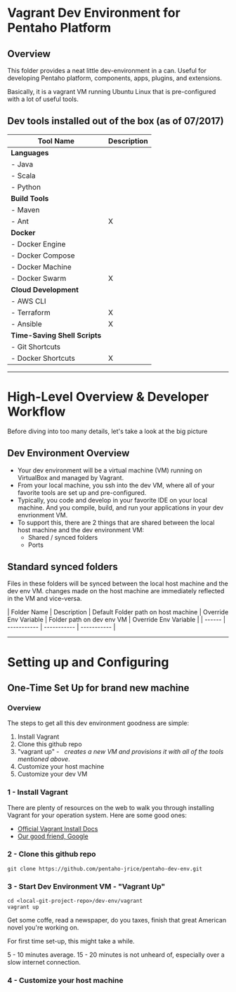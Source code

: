 # Vagrant Dev Environment for Pentaho Platform

## Overview

This folder provides a neat little dev-environment in a can.   Useful for developing Pentaho platform, components, apps, plugins, and extensions.

Basically, it is a vagrant VM running Ubuntu Linux that is pre-configured with a lot of useful tools.  

## Dev tools installed out of the box (as of 07/2017)
 
| Tool Name | Description |
| ------ | ----------- |
| **Languages** | |
|  - Java   |  |
|  - Scala   |  |
|  - Python   |  |
| **Build Tools** | |
|  - Maven   |  |
|  - Ant  | X |
| **Docker** | |
|  - Docker Engine   |  |
|  - Docker Compose   |  |
|  - Docker Machine   |  |
|  - Docker Swarm   | X |
| **Cloud Development** |  |
|  - AWS CLI   |  |
|  - Terraform   | X |
|  - Ansible   | X |
| **Time-Saving Shell Scripts** |  |
|  - Git Shortcuts   |  |
|  - Docker Shortcuts   | X |

------

# High-Level Overview & Developer Workflow

Before diving into too many details, let's take a look at the big picture 

## Dev Environment Overview

* Your dev environment will be a virtual machine (VM) running on VirtualBox and managed by Vagrant.
* From your local machine, you ssh into the dev VM, where all of your favorite tools are set up and pre-configured.
* Typically, you code and develop in your favorite IDE on your local machine. And you compile, build, and run your applications in your dev envrionment VM.
* To support this, there are 2 things that are shared between the local host machine and the dev environment VM:
  - Shared / synced folders 
  - Ports
  
## Standard synced folders

Files in these folders will be synced between the local host machine and the dev env VM.  changes made on the host machine are immediately reflected in the VM and vice-versa.
 
| Folder Name | Description | Default Folder path on host machine | Override Env Variable | Folder path on dev env VM | Override Env Variable |
| ------ | ----------- | ----------- | ----------- |

------

# Setting up and Configuring

## One-Time Set Up for brand new machine

### Overview
The steps to get all this dev environment goodness are simple:

1. Install Vagrant
2. Clone this github repo
3. "vagrant up" - &nbsp;   *creates a new VM and provisions it with all of the tools mentioned above*.
4. Customize your host machine
5. Customize your dev VM

### 1 - Install Vagrant

There are plenty of resources on the web to walk you through installing Vagrant for your operation system.  Here are some good ones:
	
* [Official Vagrant Install Docs](https://www.vagrantup.com/docs/installation/ "From the horses mouth")
* [Our good friend, Google](https://www.google.com/#q=install+vagrant)

### 2 - Clone this github repo

```
git clone https://github.com/pentaho-jrice/pentaho-dev-env.git
```
### 3 - Start Dev Environment VM - "Vagrant Up"

```
cd <local-git-project-repo>/dev-env/vagrant
vagrant up
```

Get some coffe, read a newspaper, do you taxes, finish that great American novel you're working on.

For first time set-up, this might take a while.  

5 - 10 minutes average. 15 - 20 minutes is not unheard of, especially over a slow internet connection.

### 4 - Customize your host machine


